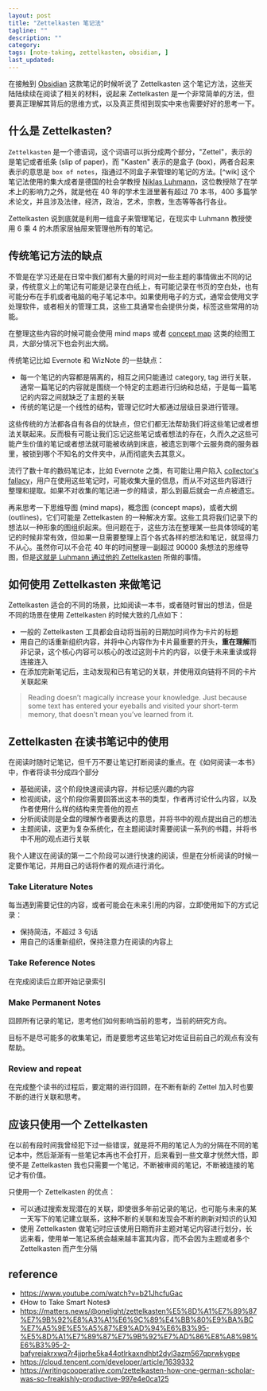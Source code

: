 ```yaml
---
layout: post
title: "Zettelkasten 笔记法"
tagline: ""
description: ""
category:
tags: [note-taking, zettelkasten, obsidian, ]
last_updated:
---
```


在接触到 [Obsidian](/post/2020/05/obsidian-note-taking.html) 这款笔记的时候听说了 Zettelkasten 这个笔记方法，这些天陆陆续续在阅读了相关的材料，说起来 Zettelkasten 是一个非常简单的方法，但要真正理解其背后的思维方式，以及真正贯彻到现实中来也需要好好的思考一下。

## 什么是 Zettelkasten?
`Zettelkasten` 是一个德语词，这个词语可以拆分成两个部分，"Zettel"，表示的是笔记或者纸条 (slip of paper)，而 "Kasten" 表示的是盒子 (box)，两者合起来表示的意思是 `box of notes`，指通过不同盒子来管理的笔记的方法。[^wik] 这个笔记法使用的集大成者是德国的社会学教授 [Niklas Luhmann](https://en.wikipedia.org/wiki/Niklas_Luhmann)，这位教授除了在学术上的影响力之外，就是他在 40 年的学术生涯里著有超过 70 本书，400 多篇学术论文，并且涉及法律，经济，政治，艺术，宗教，生态等等各行各业。

Zettelkasten 说到底就是利用一组盒子来管理笔记，在现实中 Luhmann 教授使用 6 乘 4 的木质家居抽屉来管理他所有的笔记。

[^wiki]: <https://en.wikipedia.org/wiki/Zettelkasten>

## 传统笔记方法的缺点

不管是在学习还是在日常中我们都有大量的时间对一些主题的事情做出不同的记录，传统意义上的笔记有可能是记录在白纸上，有可能记录在书页的空白处，也有可能分布在手机或者电脑的电子笔记本中。如果使用电子的方式，通常会使用文字处理软件，或者相关的管理工具，这些工具通常也会提供分类，标签这些常用的功能。

在整理这些内容的时候可能会使用 mind maps 或者 [concept map](https://en.wikipedia.org/wiki/Concept_map) 这类的绘图工具，大部分情况下也会列出大纲。

传统笔记比如 Evernote 和 WizNote 的一些缺点：

- 每一个笔记的内容都是隔离的，相互之间只能通过 category, tag 进行关联，通常一篇笔记的内容就是围绕一个特定的主题进行归纳和总结，于是每一篇笔记的内容之间就缺乏了主题的关联
- 传统的笔记是一个线性的结构，管理记忆时大都通过层级目录进行管理。

这些传统的方法都各自有各自的优缺点，但它们都无法帮助我们将这些笔记或者想法关联起来。反而极有可能让我们忘记这些笔记或者想法的存在，久而久之这些可能产生价值的笔记或者想法就可能被收纳到床底，被遗忘到哪个云服务商的服务器里，被锁到哪个不知名的文件夹中，从而彻底失去其意义。

流行了数十年的数码笔记本，比如 Evernote 之类，有可能让用户陷入 [collector's fallacy](https://zettelkasten.de/posts/collectors-fallacy/)，用户在使用这些笔记时，可能收集大量的信息，而从不对这些内容进行整理和提取。如果不对收集的笔记进一步的精读，那么到最后就会一点点被遗忘。

再来思考一下思维导图 (mind maps)，概念图 (concept maps)，或者大纲 (outlines)，它们可能是 Zettelkasten 的一种解决方案。这些工具将我们记录下的想法以一种形象的图组织起来。但问题在于，这些方法在整理某一些具体领域的笔记的时候非常有效，但如果一旦需要整理上百个各式各样的想法和笔记，就显得力不从心。虽然你可以不会花 40 年的时间整理一副超过 90000 条想法的思维导图，但是[这就是 Luhmann 通过他的 Zettelkasten](https://sociologica.unibo.it/article/view/8350/8270) 所做的事情。

## 如何使用 Zettelkasten 来做笔记
Zettelkasten 适合的不同的场景，比如阅读一本书，或者随时冒出的想法，但是不同的场景在使用 Zettelkasten 的时候大致的几点如下：

- 一般的 Zettelkasten 工具都会自动将当前的日期加时间作为卡片的标题
- 用自己的话重新组织内容，并将中心内容作为卡片最重要的开头，**重在理解**而非记录，这个核心内容可以核心的改过这则卡片的内容，以便于未来重读或将连接连入
- 在添加完新笔记后，主动发现和已有笔记的关联，并使用双向链将不同的卡片关联起来


> Reading doesn’t magically increase your knowledge. Just because some text has entered your eyeballs and visited your short-term memory, that doesn’t mean you’ve learned from it.

## Zettelkasten 在读书笔记中的使用

在阅读时随时记笔记，但千万不要让笔记打断阅读的重点。在《如何阅读一本书》中，作者将读书分成四个部分

- 基础阅读，这个阶段快速阅读内容，并标记感兴趣的内容
- 检视阅读，这个阶段你需要回答出这本书的类型，作者再讨论什么内容，以及作者使用什么样的结构来完善他的观点
- 分析阅读则是全盘的理解作者要表达的意思，并将书中的观点提出自己的想法
- 主题阅读，这更为复杂系统化，在主题阅读时需要阅读一系列的书籍，并将书中不用的观点进行关联

我个人建议在阅读的第一二个阶段可以进行快速的阅读，但是在分析阅读的时候一定要作笔记，并用自己的话将作者的观点进行消化。

### Take Literature Notes

每当遇到需要记住的内容，或者可能会在未来引用的内容，立即使用如下的方式记录：

- 保持简洁，不超过 3 句话
- 用自己的话重新组织，保持注意力在阅读的内容上

### Take Reference Notes
在完成阅读后立即开始记录索引

### Make Permanent Notes
回顾所有记录的笔记，思考他们如何影响当前的思考，当前的研究方向。

目标不是尽可能多的收集笔记，而是要思考这些笔记对佐证目前自己的观点有没有帮助。

### Review and repeat
在完成整个读书的过程后，要定期的进行回顾，在不断有新的 Zettel 加入时也要不断的进行关联和思考。


## 应该只使用一个 Zettelkasten
在以前有段时间我曾经犯下过一些错误，就是将不用的笔记人为的分隔在不同的笔记本中，然后渐渐有一些笔记本再也不会打开，后来看到一些文章才恍然大悟，即使不是 Zettelkasten 我也只需要一个笔记，不断被审阅的笔记，不断被连接的笔记才有价值。

只使用一个 Zettelkasten 的优点：

- 可以通过搜索发现潜在的关联，即使很多年前记录的笔记，也可能与未来的某一天写下的笔记建立联系，这种不断的关联和发现会不断的刷新对知识的认知
- 使用 Zettelkasten 做笔记时应该使用日期而非主题对笔记内容进行划分，长远来看，使用单一笔记系统会越来越丰富其内容，而不会因为主题或者多个 Zettelkasten 而产生分隔


## reference

- <https://www.youtube.com/watch?v=b21JhcfuGac>
- 《How to Take Smart Notes》
- <https://matters.news/@onelight/zettelkasten%E5%8D%A1%E7%89%87%E7%9B%92%E8%A3%A1%E6%9C%89%E4%BB%80%E9%BA%BC%E7%A5%9E%E5%A5%87%E9%AD%94%E6%B3%95-%E5%8D%A1%E7%89%87%E7%9B%92%E7%AD%86%E8%A8%98%E6%B3%95-2-bafyreiakrxwq7r4jjprhe5ka44otlrkaxndhbt2dyl3azm567qprwkygpe>
- <https://cloud.tencent.com/developer/article/1639332>
- <https://writingcooperative.com/zettelkasten-how-one-german-scholar-was-so-freakishly-productive-997e4e0ca125>
